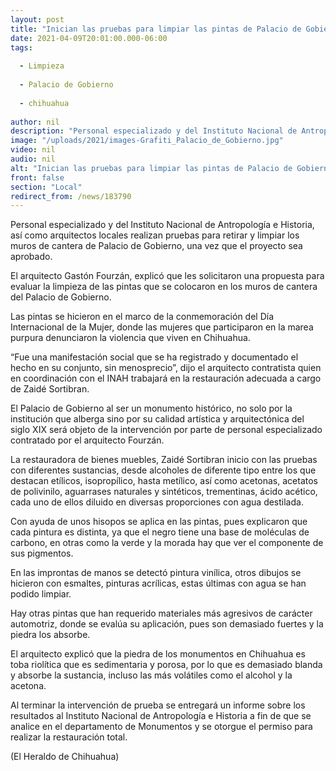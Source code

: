 ```yaml
---
layout: post
title: "Inician las pruebas para limpiar las pintas de Palacio de Gobierno"
date: 2021-04-09T20:01:00.000-06:00
tags:
  
  - Limpieza
  
  - Palacio de Gobierno
  
  - chihuahua
  
author: nil
description: "Personal especializado y del Instituto Nacional de Antropología e Historia, así como arquitectos locales esperan que el proyecto sea aprobado"
image: "/uploads/2021/images-Grafiti_Palacio_de_Gobierno.jpg"
video: nil
audio: nil
alt: "Inician las pruebas para limpiar las pintas de Palacio de Gobierno"
front: false
section: "Local"
redirect_from: /news/183790
---
```


Personal especializado y del Instituto Nacional de Antropología e Historia, así como arquitectos locales realizan pruebas para retirar y limpiar los muros de cantera de Palacio de Gobierno, una vez que el proyecto sea aprobado.

El arquitecto Gastón Fourzán, explicó que les solicitaron una propuesta para evaluar la limpieza de las pintas que se colocaron en los muros de cantera del Palacio de Gobierno.

Las pintas se hicieron en el marco de la conmemoración del Día Internacional de la Mujer, donde las mujeres que participaron en la marea purpura denunciaron la violencia que viven en Chihuahua.

“Fue una manifestación social que se ha registrado y documentado el hecho en su conjunto, sin menosprecio”, dijo el arquitecto contratista quien en coordinación con el INAH trabajará en la restauración adecuada a cargo de Zaidé Sortibran.

El Palacio de Gobierno al ser un monumento histórico, no solo por la institución que alberga sino por su calidad artística y arquitectónica del siglo XIX será objeto de la intervención por parte de personal especializado contratado por el arquitecto Fourzán.

La restauradora de bienes muebles, Zaidé Sortibran inicio con las pruebas con diferentes sustancias, desde alcoholes de diferente tipo entre los que destacan etílicos, isopropílico, hasta metílico, así como acetonas, acetatos de polivinilo, aguarrases naturales y sintéticos, trementinas, ácido acético, cada uno de ellos diluido en diversas proporciones con agua destilada.

Con ayuda de unos hisopos se aplica en las pintas, pues explicaron que cada pintura es distinta, ya que el negro tiene una base de moléculas de carbono, en otras como la verde y la morada hay que ver el componente de sus pigmentos.

En las improntas de manos se detectó pintura vinílica, otros dibujos se hicieron con esmaltes, pinturas acrílicas, estas últimas con agua se han podido limpiar.

Hay otras pintas que han requerido materiales más agresivos de carácter automotriz, donde se evalúa su aplicación, pues son demasiado fuertes y la piedra los absorbe.

El arquitecto explicó que la piedra de los monumentos en Chihuahua es toba riolítica que es sedimentaria y porosa, por lo que es demasiado blanda y absorbe la sustancia, incluso las más volátiles como el alcohol y la acetona.

Al terminar la intervención de prueba se entregará un informe sobre los resultados al Instituto Nacional de Antropología e Historia a fin de que se analice en el departamento de Monumentos y se otorgue el permiso para realizar la restauración total.

(El Heraldo de Chihuahua)
